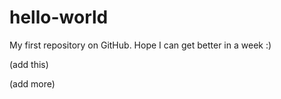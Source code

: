 hello-world
===========

My first repository on GitHub.
Hope I can get better in a week :)

(add this)

(add more)
